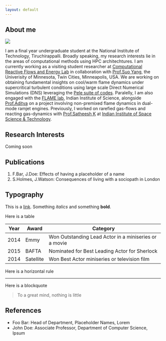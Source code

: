 ```yaml
---
layout: default
---
```


## About me 

<img class="profile-picture" src="sherlock.jpg">

I am a final year undergraduate student at the National Institute of Technology, Tiruchirappalli. Broadly speaking, my research interests lie in the areas of computational methods using HPC architechtures. I am currently working as a visiting student researcher at [Computational Reactive Flows and Energy Lab](https://crfel.umn.edu/) in collaboration with [Prof.Suo Yang](https://cse.umn.edu/me/suo-yang), the Univerisity of Minnesota, Twin Cities, Minneapolis, USA. We are working on obtaining fundamental insights on cool/warm flame dynamics under supercritical turbulent conditions using large scale Direct Numerical Simulations (DNS) leveraging the [Pele suite of codes](https://amrex-combustion.github.io/). Paralelly, I am also engaged with the [FLAME lab](http://cds.iisc.ac.in/faculty/konduriadi/), Indian Institute of Science, alongside [Prof.Aditya](https://cds.iisc.ac.in/people/faculty/name/konduri-aditya/) on a project involving non-premixed flame dynamics in dual-mode ramjet engines. Previously, I worked on rarefied gas-flows and reacting gas-dynamics with [Prof.Satheesh K](https://www.iist.ac.in/aerospace/satheeshk) at [Indian Institute of Space Science & Technology](https://www.iist.ac.in/aboutus/institute). 

## Research Interests

Coming soon  

## Publications

1. F.Bar, J.Doe: Effects of having a placeholder of a name
2. S.Holmes, J.Watson: Consequences of living with a sociopath in London

## Typography

This is a [link](http://google.com). Something *italics* and something **bold**.

Here is a table

Year | Award | Category
-----|-------|--------
2014 | Emmy  | Won Outstanding Lead Actor in a miniseries or a movie
2015 | BAFTA | Nominated for Best Leading Actor for Sherlock
2014 | Satellite | Won Best Actor miniseries or television film

Here is a horizontal rule

---

Here is a blockquote

> To a great mind, nothing is little

## References

* Foo Bar: Head of Department, Placeholder Names, Lorem
* John Doe: Associate Professor, Department of Computer Science, Ipsum
